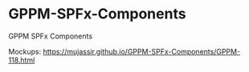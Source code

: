 # GPPM-SPFx-Components
GPPM SPFx Components

Mockups: https://mujassir.github.io/GPPM-SPFx-Components/GPPM-118.html
